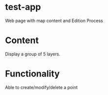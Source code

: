 # test-app
Web page with map content and Edition Process
# Content
Display a group of 5 layers.
# Functionality
Able to create/modify/delete a point
